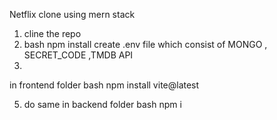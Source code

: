 Netflix clone using mern stack

1. cline the repo
2. bash npm install
 create .env file which consist of
MONGO , SECRET_CODE ,TMDB API
4. 
 in frontend folder bash npm install vite@latest

5. do same in backend folder bash npm i
